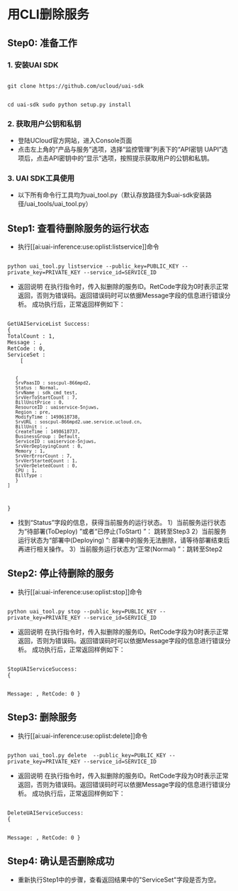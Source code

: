


# 用CLI删除服务

## Step0: 准备工作
### 1. 安装UAI SDK

<code>
git clone https://github.com/ucloud/uai-sdk

cd uai-sdk
sudo python setup.py install
</code>

### 2. 获取用户公钥和私钥 

  * 登陆UCloud官方网站，进入Console页面
  * 点击左上角的“产品与服务”选项，选择“监控管理”列表下的“API密钥 UAPI”选项后，点击API密钥中的“显示”选项，按照提示获取用户的公钥和私钥。

### 3. UAI SDK工具使用

  * 以下所有命令行工具均为uai_tool.py（默认存放路径为$uai-sdk安装路径/uai\_tools/uai\_tool.py）


## Step1: 查看待删除服务的运行状态
  * 执行[[ai:uai-inference:use:oplist:listservice]]命令

<code>
python uai_tool.py listservice --public_key=PUBLIC_KEY --private_key=PRIVATE_KEY --service_id=SERVICE_ID
</code>

  * 返回说明 
在执行指令时，传入拟删除的服务ID。RetCode字段为0时表示正常返回，否则为错误码。返回错误码时可以依据Message字段的信息进行错误分析。
成功执行后，正常返回样例如下：

<code>
GetUAIServiceList Success:
{
TotalCount : 1,
Message : ,
RetCode : 0,
ServiceSet :
    [

       {
       SrvPaasID : soscpul-866mpd2,
       Status : Normal,
       SrvName : sdk_cmd_test,
       SrvVerToStartCount : 7,
       BillUnitPrice : 0,
       ResourceID : uaiservice-5njuws,
       Region : pre,
       ModifyTime : 1498618738,
       SrvURL : soscpul-866mpd2.uae.service.ucloud.cn,
       BillUnit : ,
       CreateTime : 1498618737,
       BusinessGroup : Default,
       ServiceID : uaiservice-5njuws,
       SrvVerDeployingCount : 0,
       Memory : 1,
       SrvVerErrorCount : 7,
       SrvVerStartedCount : 1,
       SrvVerDeletedCount : 0,
       CPU : 1,
       BillType :
       }
    ]
}
</code>

  * 找到“Status”字段的信息，获得当前服务的运行状态。
1）当前服务运行状态为“待部署(ToDeploy) ”或者“已停止(ToStart) ”： 跳转至Step3 
2）当前服务运行状态为“部署中(Deploying) ”: 部署中的服务无法删除，请等待部署结束后再进行相关操作。
3）当前服务运行状态为“正常(Normal) ”：跳转至Step2 

## Step2: 停止待删除的服务
  * 执行[[ai:uai-inference:use:oplist:stop]]命令 
<code>
python uai_tool.py stop --public_key=PUBLIC_KEY --private_key=PRIVATE_KEY --service_id=SERVICE_ID
</code>

  * 返回说明 
在执行指令时，传入拟删除的服务ID。RetCode字段为0时表示正常返回，否则为错误码。返回错误码时可以依据Message字段的信息进行错误分析。
成功执行后，正常返回样例如下：

<code>
StopUAIServiceSuccess:
{

Message: ,
RetCode: 0
}
</code>

## Step3: 删除服务

  * 执行[[ai:uai-inference:use:oplist:delete]]命令 
<code>
python uai_tool.py delete  --public_key=PUBLIC_KEY --private_key=PRIVATE_KEY --service_id=SERVICE_ID
</code>

  * 返回说明 
在执行指令时，传入拟删除的服务ID。RetCode字段为0时表示正常返回，否则为错误码。返回错误码时可以依据Message字段的信息进行错误分析。
成功执行后，正常返回样例如下：

<code>
DeleteUAIServiceSuccess:
{

Message: ,
RetCode: 0
}
</code>

## Step4: 确认是否删除成功

  * 重新执行Step1中的步骤，查看返回结果中的"ServiceSet"字段是否为空。

